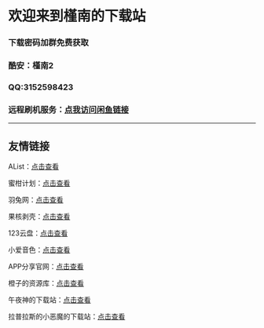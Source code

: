 # 欢迎来到槿南的下载站

### 下载密码加群免费获取

### 酷安：槿南2

### QQ:3152598423

### 远程刷机服务：[点我访问闲鱼链接](https://m.tb.cn/h.U7Xr1xR?tk=54ibddZKjU7)

---

## 友情链接

AList：[点击查看](https://alist.nn.ci/zh/)

蜜柑计划：[点击查看](https://mikanani.me/)

羽兔网：[点击查看](https://www.yutu.cn/popsoft.html)

果核剥壳：[点击查看](https://www.ghxi.com)

123云盘：[点击查看](https://www.123pan.com/)

小爱音色：[点击查看](http://ai.oohhy.com/)

APP分享官网：[点击查看](https://appshare.muge.info/)

橙子的资源库：[点击查看](https://pan.lovecheng.xyz/)

午夜神的下载站：[点击查看](https://www.yuque.com/yuqueyonghuxd6cxl/qdzxvy/bgbnhio8qwwgbypv?)

拉普拉斯的小恶魔的下载站：[点击查看](https://www.123pan.com/s/8XtRVv-xc4fd)
## 
